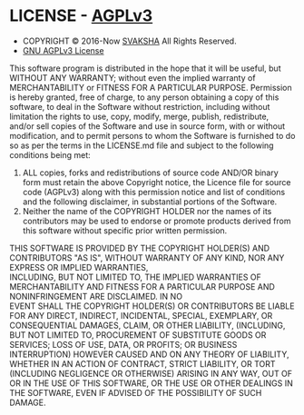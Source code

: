 # LICENSE - [AGPLv3](http://www.gnu.org/licenses/agpl-3.0.html) 

+ COPYRIGHT © 2016-Now [SVAKSHA](http://svaksha.com/pages/Bio) All Rights Reserved. 
+ [GNU AGPLv3 License](http://www.gnu.org/licenses/agpl.html)

This software program is distributed in the hope that it will be useful, but 
WITHOUT ANY WARRANTY; without even the implied warranty of MERCHANTABILITY or 
FITNESS FOR A PARTICULAR PURPOSE. Permission is hereby granted, free of charge, 
to any person obtaining a copy of this software, to deal in the Software without
restriction, including without limitation the rights to use, copy, modify,
merge, publish, redistribute, and/or sell copies of the Software and use in
source form, with or without modification, and to permit persons to whom the
Software is furnished to do so as per the terms in the LICENSE.md file and
subject to the following conditions being met:
1. ALL copies, forks and redistributions of source code AND/OR binary form
   must retain the above Copyright notice, the Licence file for source code
   (AGPLv3) along with this permission notice and list of conditions and the 
   following disclaimer, in substantial portions of the Software.
2. Neither the name of the COPYRIGHT HOLDER nor the names of its contributors 
   may be used to endorse or promote products derived from this software 
   without specific prior written permission.

THIS SOFTWARE IS PROVIDED BY THE COPYRIGHT HOLDER(S) AND CONTRIBUTORS "AS IS", 
WITHOUT WARRANTY OF ANY KIND, NOR ANY EXPRESS OR IMPLIED WARRANTIES,  
INCLUDING, BUT NOT LIMITED TO, THE IMPLIED WARRANTIES OF MERCHANTABILITY AND 
FITNESS FOR A PARTICULAR PURPOSE AND NONINFRINGEMENT ARE DISCLAIMED. IN NO  
EVENT SHALL THE COPYRIGHT HOLDER(S) OR CONTRIBUTORS BE LIABLE FOR ANY DIRECT,
INDIRECT, INCIDENTAL, SPECIAL, EXEMPLARY, OR CONSEQUENTIAL DAMAGES, CLAIM, OR 
OTHER LIABILITY, (INCLUDING, BUT NOT LIMITED TO, PROCUREMENT OF SUBSTITUTE 
GOODS OR SERVICES; LOSS OF USE, DATA, OR PROFITS; OR BUSINESS INTERRUPTION) 
HOWEVER CAUSED AND ON ANY THEORY OF LIABILITY, WHETHER IN AN ACTION OF 
CONTRACT, STRICT LIABILITY, OR TORT (INCLUDING NEGLIGENCE OR OTHERWISE) 
ARISING IN ANY WAY, OUT OF OR IN THE USE OF THIS SOFTWARE, OR THE USE OR OTHER
DEALINGS IN THE SOFTWARE, EVEN IF ADVISED OF THE POSSIBILITY OF SUCH DAMAGE.

